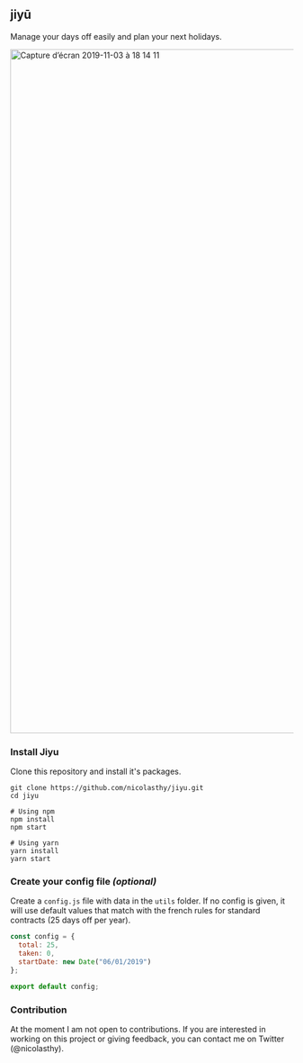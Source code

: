## jiyū

Manage your days off easily and plan your next holidays.

<img width="1215" alt="Capture d’écran 2019-11-03 à 18 14 11" src="https://user-images.githubusercontent.com/4039090/68089109-df1ecb00-fe65-11e9-98c6-9db5fb4fc755.png">


### Install Jiyu

Clone this repository and install it's packages.

```shell
git clone https://github.com/nicolasthy/jiyu.git
cd jiyu

# Using npm
npm install
npm start

# Using yarn
yarn install
yarn start
```

### Create your config file _(optional)_

Create a `config.js` file with data in the `utils` folder.
If no config is given, it will use default values that match with the french rules for standard contracts (25 days off per year).

```javascript
const config = {
  total: 25,
  taken: 0,
  startDate: new Date("06/01/2019")
};

export default config;
```

### Contribution

At the moment I am not open to contributions.
If you are interested in working on this project or giving feedback, you can contact me on Twitter (@nicolasthy).
